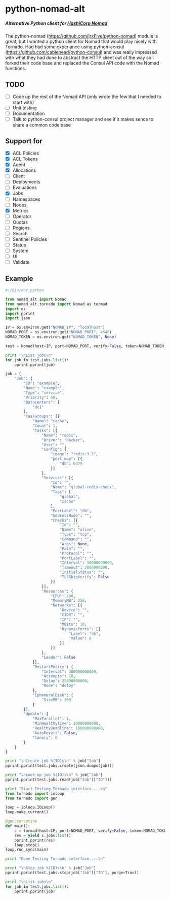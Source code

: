 # python-nomad-alt

##### Alternative Python client for [HashiCorp Nomad](http://www.nomadproject.io/)

The python-nomad (https://github.com/jrxFive/python-nomad) module is great, but I wanted a python client for Nomad that would play nicely with Tornado.  Had had some experiance using python-consul (https://github.com/cablehead/python-consul) and was really impressed with what they had done to abstract the HTTP client out of the way so I forked their code base and replaced the Consul API code with the Nomad functions.

## TODO 
- [ ] Code up the rest of the Nomad API (only wrote the few that I needed to start with)
- [ ] Unit testing
- [ ] Documentation
- [ ] Talk to python-consul project manager and see if it makes sence to share a common code base

## Support for
- [X] ACL Policies
- [X] ACL Tokens
- [X] Agent
- [X] Allocations
- [ ] Client
- [ ] Deployments
- [ ] Evaluations
- [X] Jobs
- [ ] Namespaces
- [ ] Nodes
- [X] Metrics
- [ ] Operator
- [ ] Quotas
- [ ] Regions
- [ ] Search
- [ ] Sentinel Policies
- [ ] Status
- [ ] System
- [ ] UI
- [ ] Validate

## Example
```python
#!/bin/env python

from nomad_alt import Nomad
from nomad_alt.tornado import Nomad as tormad
import os
import pprint
import json

IP = os.environ.get("NOMAD_IP", "localhost")
NOMAD_PORT = os.environ.get("NOMAD_PORT", 4646)
NOMAD_TOKEN = os.environ.get("NOMAD_TOKEN", None)

test = Nomad(host=IP, port=NOMAD_PORT, verify=False, token=NOMAD_TOKEN)

print "\nList jobs\n"
for job in test.jobs.list():
    pprint.pprint(job)

job = {
    "Job": {
        "ID": "example",
        "Name": "example",
        "Type": "service",
        "Priority": 50,
        "Datacenters": [
            "dc1"
        ],
        "TaskGroups": [{
            "Name": "cache",
            "Count": 1,
            "Tasks": [{
                "Name": "redis",
                "Driver": "docker",
                "User": "",
                "Config": {
                    "image": "redis:3.2",
                    "port_map": [{
                        "db": 6379
                    }]
                },
                "Services": [{
                    "Id": "",
                    "Name": "global-redis-check",
                    "Tags": [
                        "global",
                        "cache"
                    ],
                    "PortLabel": "db",
                    "AddressMode": "",
                    "Checks": [{
                        "Id": "",
                        "Name": "alive",
                        "Type": "tcp",
                        "Command": "",
                        "Args": None,
                        "Path": "",
                        "Protocol": "",
                        "PortLabel": "",
                        "Interval": 10000000000,
                        "Timeout": 2000000000,
                        "InitialStatus": "",
                        "TLSSkipVerify": False
                    }]
                }],
                "Resources": {
                    "CPU": 500,
                    "MemoryMB": 256,
                    "Networks": [{
                        "Device": "",
                        "CIDR": "",
                        "IP": "",
                        "MBits": 10,
                        "DynamicPorts": [{
                            "Label": "db",
                            "Value": 0
                        }]
                    }]
                },
                "Leader": False
            }],
            "RestartPolicy": {
                "Interval": 300000000000,
                "Attempts": 10,
                "Delay": 25000000000,
                "Mode": "delay"
            },
            "EphemeralDisk": {
                "SizeMB": 300
            }
        }],
        "Update": {
            "MaxParallel": 1,
            "MinHealthyTime": 10000000000,
            "HealthyDeadline": 180000000000,
            "AutoRevert": False,
            "Canary": 0
        }
    }
}

print "\nCreate job %(ID)s\n" % job["Job"]
pprint.pprint(test.jobs.create(json.dumps(job)))

print "\nLook up job %(ID)s\n" % job["Job"]
pprint.pprint(test.jobs.read(job["Job"]["ID"]))

print "Start Testing Tornado interface....\n"
from tornado import ioloop
from tornado import gen

loop = ioloop.IOLoop()
loop.make_current()

@gen.coroutine
def main():
    c = tormad(host=IP, port=NOMAD_PORT, verify=False, token=NOMAD_TOKEN)
    res = yield c.jobs.list()
    pprint.pprint(res)
    loop.stop()
loop.run_sync(main)

print "Done Testing Tornado interface....\n"

print "\nStop job %(ID)s\n" % job["Job"]
pprint.pprint(test.jobs.stop(job["Job"]["ID"], purge=True))

print "\nList jobs\n"
for job in test.jobs.list():
    pprint.pprint(job)
```
